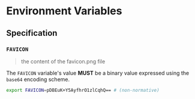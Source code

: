 # Environment Variables

## Specification

### `FAVICON`

> the content of the favicon.png file

The `FAVICON` variable's value **MUST** be a binary value expressed using the
`base64` encoding scheme.

```bash
export FAVICON=pDBEuK+Y5AyfhrO1zlCqhQ== # (non-normative)
```
